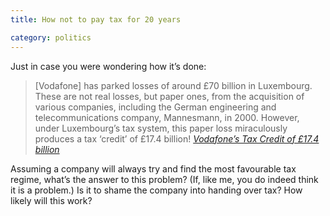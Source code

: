 ```yaml
---
title: How not to pay tax for 20 years

category: politics
---
```


Just in case you were wondering how it&#8217;s done:

> [Vodafone] has parked losses of around £70 billion in Luxembourg. These are not real losses, but paper ones, from the acquisition of various companies, including the German engineering and telecommunications company, Mannesmann, in 2000. However, under Luxembourg’s tax system, this paper loss miraculously produces a tax ‘credit’ of £17.4 billion! [<cite>Vodafone’s Tax Credit of £17.4 billion</cite>][1]

Assuming a company will always try and find the most favourable tax regime, what&#8217;s the answer to this problem? (If, like me, you do indeed think it is a problem.) Is it to shame the company into handing over tax? How likely will this work?

 [1]: http://radicalsoapbox.com/vodafones-tax-credit-17-4-billion/
